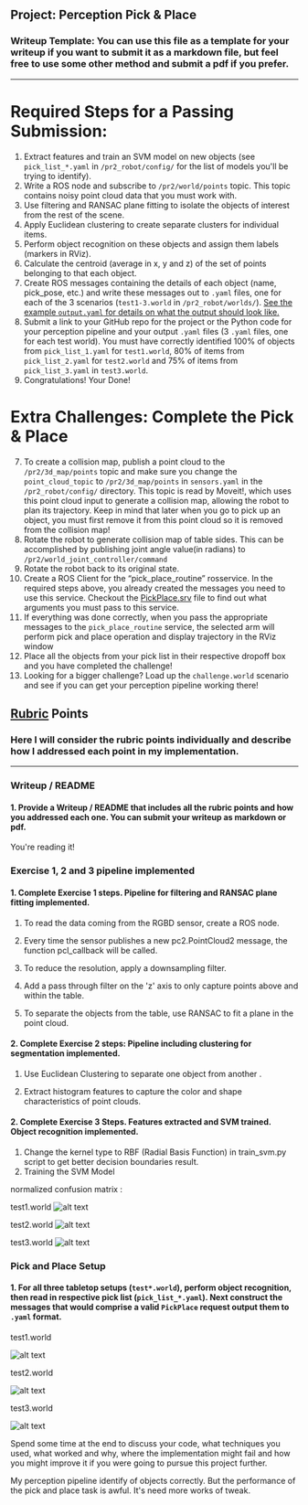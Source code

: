 ## Project: Perception Pick & Place
### Writeup Template: You can use this file as a template for your writeup if you want to submit it as a markdown file, but feel free to use some other method and submit a pdf if you prefer.

---
[image1]: ./pr2_robot/scripts/ConfusionMatrixN_1.png
[image2]: ./pr2_robot/scripts/ConfusionMatrixN_2.png
[image3]: ./pr2_robot/scripts/ConfusionMatrixN_3.png
[image4]: ./pr2_robot/scripts/test1.png
[image5]: ./pr2_robot/scripts/test2.png
[image6]: ./pr2_robot/scripts/test3.png

# Required Steps for a Passing Submission:
1. Extract features and train an SVM model on new objects (see `pick_list_*.yaml` in `/pr2_robot/config/` for the list of models you'll be trying to identify). 
2. Write a ROS node and subscribe to `/pr2/world/points` topic. This topic contains noisy point cloud data that you must work with.
3. Use filtering and RANSAC plane fitting to isolate the objects of interest from the rest of the scene.
4. Apply Euclidean clustering to create separate clusters for individual items.
5. Perform object recognition on these objects and assign them labels (markers in RViz).
6. Calculate the centroid (average in x, y and z) of the set of points belonging to that each object.
7. Create ROS messages containing the details of each object (name, pick_pose, etc.) and write these messages out to `.yaml` files, one for each of the 3 scenarios (`test1-3.world` in `/pr2_robot/worlds/`).  [See the example `output.yaml` for details on what the output should look like.](https://github.com/udacity/RoboND-Perception-Project/blob/master/pr2_robot/config/output.yaml)  
8. Submit a link to your GitHub repo for the project or the Python code for your perception pipeline and your output `.yaml` files (3 `.yaml` files, one for each test world).  You must have correctly identified 100% of objects from `pick_list_1.yaml` for `test1.world`, 80% of items from `pick_list_2.yaml` for `test2.world` and 75% of items from `pick_list_3.yaml` in `test3.world`.
9. Congratulations!  Your Done!

# Extra Challenges: Complete the Pick & Place
7. To create a collision map, publish a point cloud to the `/pr2/3d_map/points` topic and make sure you change the `point_cloud_topic` to `/pr2/3d_map/points` in `sensors.yaml` in the `/pr2_robot/config/` directory. This topic is read by Moveit!, which uses this point cloud input to generate a collision map, allowing the robot to plan its trajectory.  Keep in mind that later when you go to pick up an object, you must first remove it from this point cloud so it is removed from the collision map!
8. Rotate the robot to generate collision map of table sides. This can be accomplished by publishing joint angle value(in radians) to `/pr2/world_joint_controller/command`
9. Rotate the robot back to its original state.
10. Create a ROS Client for the “pick_place_routine” rosservice.  In the required steps above, you already created the messages you need to use this service. Checkout the [PickPlace.srv](https://github.com/udacity/RoboND-Perception-Project/tree/master/pr2_robot/srv) file to find out what arguments you must pass to this service.
11. If everything was done correctly, when you pass the appropriate messages to the `pick_place_routine` service, the selected arm will perform pick and place operation and display trajectory in the RViz window
12. Place all the objects from your pick list in their respective dropoff box and you have completed the challenge!
13. Looking for a bigger challenge?  Load up the `challenge.world` scenario and see if you can get your perception pipeline working there!

## [Rubric](https://review.udacity.com/#!/rubrics/1067/view) Points
### Here I will consider the rubric points individually and describe how I addressed each point in my implementation.  

---
### Writeup / README

#### 1. Provide a Writeup / README that includes all the rubric points and how you addressed each one.  You can submit your writeup as markdown or pdf.  

You're reading it!

### Exercise 1, 2 and 3 pipeline implemented
#### 1. Complete Exercise 1 steps. Pipeline for filtering and RANSAC plane fitting implemented.
1. To read the data coming from the RGBD sensor, create a ROS node.

2. Every time the sensor publishes a new pc2.PointCloud2 message, the function pcl_callback will be called.

3. To reduce the resolution, apply a downsampling filter.

4. Add a pass through filter on the 'z' axis to only capture points above and within the table.

5. To separate the objects from the table, use RANSAC to fit a plane in the point cloud.

#### 2. Complete Exercise 2 steps: Pipeline including clustering for segmentation implemented.  
1. Use Euclidean Clustering to separate one object from another .

2. Extract histogram features to capture the color and shape characteristics of point clouds.

#### 2. Complete Exercise 3 Steps.  Features extracted and SVM trained.  Object recognition implemented.

1. Change the kernel type to RBF (Radial Basis Function) in train_svm.py script to get better decision boundaries result.
2. Training the SVM Model

normalized confusion matrix :

test1.world
![alt text][image1]

test2.world
![alt text][image2]

test3.world
![alt text][image3]
### Pick and Place Setup

#### 1. For all three tabletop setups (`test*.world`), perform object recognition, then read in respective pick list (`pick_list_*.yaml`). Next construct the messages that would comprise a valid `PickPlace` request output them to `.yaml` format.

test1.world

![alt text][image4]

test2.world

![alt text][image5]

test3.world

![alt text][image6]

Spend some time at the end to discuss your code, what techniques you used, what worked and why, where the implementation might fail and how you might improve it if you were going to pursue this project further.  

My perception pipeline  identify of objects correctly. But the performance of the pick and place task is awful. It's need more works of tweak.

